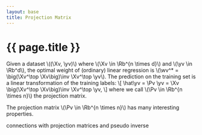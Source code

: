 ```yaml
---
layout: base
title: Projection Matrix
---
```

# {{ page.title }}

Given a dataset \\((\\Xv, \yv)\\) where \\(\Xv \in \Rb^{n \times d}\\) and \\(\yv \in \Rb^d\\), the optimal weight of (ordinary) linear regression is \\(\wv^* = \big(\Xv^\top \Xv\big)\inv \Xv^\top \yv\\).
The prediction on the training set is a linear transformation of the training labels:
\\[
    \hat\yv = \Pv \yv = \Xv \big(\Xv^\top \Xv\big)\inv \Xv^\top \yv,
\\]
where we call \\(\Pv \in \Rb^{n \times n}\\) the projection matrix.

The projection matrix \\(\Pv \in \Rb^{n \times n}\\) has many interesting properties.

connections with projection matrices and pseudo inverse
